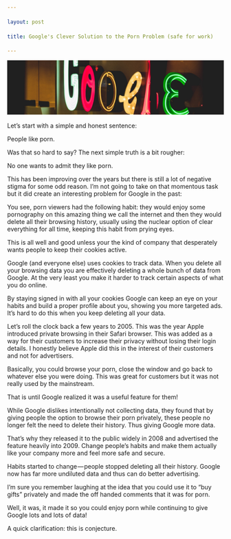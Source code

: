 ```yaml
---

layout: post

title: Google's Clever Solution to the Porn Problem (safe for work)

---
```






![Google Image](/images/notporn.jpg)

Let’s start with a simple and honest sentence:

People like porn.

Was that so hard to say? The next simple truth is a bit rougher:

No one wants to admit they like porn.

This has been improving over the years but there is still a lot of negative stigma for some odd reason. I’m not going to take on that momentous task but it did create an interesting problem for Google in the past:

You see, porn viewers had the following habit: they would enjoy some pornography on this amazing thing we call the internet and then they would delete all their browsing history, usually using the nuclear option of clear everything for all time, keeping this habit from prying eyes.

This is all well and good unless your the kind of company that desperately wants people to keep their cookies active.

Google (and everyone else) uses cookies to track data. When you delete all your browsing data you are effectively deleting a whole bunch of data from Google. At the very least you make it harder to track certain aspects of what you do online.

By staying signed in with all your cookies Google can keep an eye on your habits and build a proper profile about you, showing you more targeted ads. It’s hard to do this when you keep deleting all your data.

Let’s roll the clock back a few years to 2005. This was the year Apple introduced private browsing in their Safari browser. This was added as a way for their customers to increase their privacy without losing their login details. I honestly believe Apple did this in the interest of their customers and not for advertisers.

Basically, you could browse your porn, close the window and go back to whatever else you were doing. This was great for customers but it was not really used by the mainstream.

That is until Google realized it was a useful feature for them!

While Google dislikes intentionally not collecting data, they found that by giving people the option to browse their porn privately, these people no longer felt the need to delete their history. Thus giving Google more data.

That’s why they released it to the public widely in 2008 and advertised the feature heavily into 2009. Change people’s habits and make them actually like your company more and feel more safe and secure.

Habits started to change — people stopped deleting all their history. Google now has far more undiluted data and thus can do better advertising.

I’m sure you remember laughing at the idea that you could use it to “buy gifts” privately and made the off handed comments that it was for porn.

Well, it was, it made it so you could enjoy porn while continuing to give Google lots and lots of data!

A quick clarification: this is conjecture.
